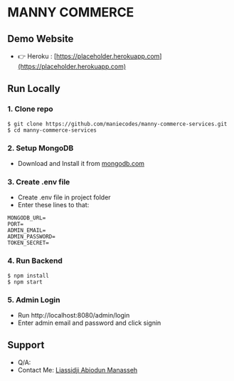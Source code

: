 # MANNY COMMERCE

## Demo Website

- 👉 Heroku : [https://placeholder.herokuapp.com](https://placeholder.herokuapp.com)

## Run Locally

### 1. Clone repo

```
$ git clone https://github.com/maniecodes/manny-commerce-services.git
$ cd manny-commerce-services
```

### 2. Setup MongoDB
 - Download and Install it from [mongodb.com](https://www.mongodb.com/try/download/community)

### 3. Create .env file
- Create .env file in project folder
- Enter these lines to that:

```
MONGODB_URL=
PORT=
ADMIN_EMAIL=
ADMIN_PASSWORD=
TOKEN_SECRET=
```

### 4. Run Backend

```
$ npm install
$ npm start
```

### 5. Admin Login

- Run http://localhost:8080/admin/login
- Enter admin email and password and click signin

## Support

- Q/A: 
- Contact Me: [Liassidji Abiodun Manasseh](mailto:manassehl9@gmail.com)

